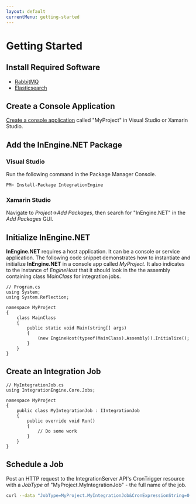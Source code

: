 ```yaml
---
layout: default
currentMenu: getting-started
---
```


# Getting Started

## Install Required Software

* [RabbitMQ](http://www.rabbitmq.com/download.html)
* [Elasticsearch](http://www.elasticsearch.org/overview/elkdownloads/)

## Create a Console Application

[Create a console application](http://msdn.microsoft.com/en-us/library/k1sx6ed2.aspx) called "MyProject" in Visual Studio or Xamarin Studio. 

## Add the InEngine.NET Package 

### Visual Studio
Run the following command in the Package Manager Console.
```sh
PM> Install-Package IntegrationEngine
```

### Xamarin Studio
Navigate to _Project_&#8594;_Add Packages_, then search for "InEngine.NET" in the _Add Packages_ GUI.

## Initialize InEngine.NET
__InEngine.NET__ requires a host application. 
It can be a console or service application.
The following code snippet demonstrates how to instantiate and initialize __InEngine.NET__ in a console app called _MyProject_.
It also indicates to the instance of _EngineHost_ that it should look in the the assembly containing class _MainClass_
for integration jobs.

```
// Program.cs
using System;
using System.Reflection;

namespace MyProject
{
    class MainClass
    {
        public static void Main(string[] args)
        {
            (new EngineHost(typeof(MainClass).Assembly)).Initialize();
        }
    }
}
```

## Create an Integration Job

```
// MyIntegrationJob.cs
using IntegrationEngine.Core.Jobs;

namespace MyProject
{
    public class MyIntegrationJob : IIntegrationJob
    {
        public override void Run()
        {
            // Do some work
        }
    }
}
```

## Schedule a Job
Post an HTTP request to the IntegrationServer API's CronTrigger resource with a _JobType_ of
"MyProject.MyIntegrationJob" - the full name of the job.  

```sh
curl --data "JobType=MyProject.MyIntegrationJob&CronExpressionString=0 4 1 ? * MON-FRI *" http://localhost:9001/api/CronTrigger
```
